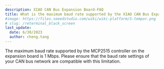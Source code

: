 ```yaml
---
description: XIAO CAN Bus Expansion Board-FAQ
title: What is the maximum baud rate supported by the XIAO CAN Bus Expansion Board?l
#image: https://files.seeedstudio.com/wiki/wiki-platform/S-tempor.png
# slug: /reterminal_black_screen
last_update:
  date: 6/30/2023
  author: cheng.tang
---
```

The maximum baud rate supported by the MCP2515 controller on the expansion board is 1 Mbps. Please ensure that the baud rate settings of your CAN bus network are compatible with this limitation.
